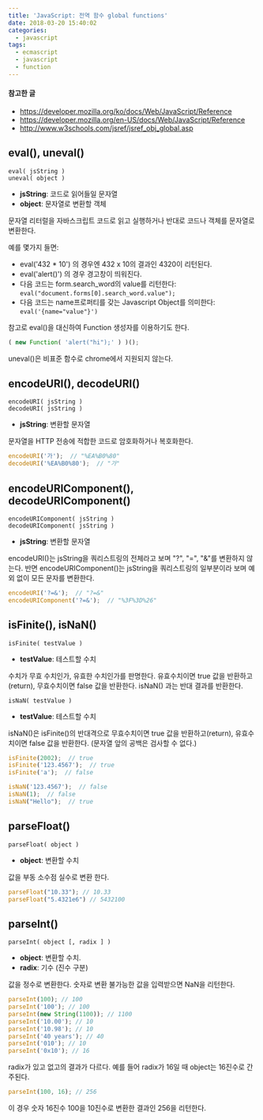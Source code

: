 ```yaml
---
title: 'JavaScript: 전역 함수 global functions'
date: 2018-03-20 15:40:02
categories:
  - javascript
tags:
  - ecmascript
  - javascript
  - function
---
```


#### 참고한 글
- https://developer.mozilla.org/ko/docs/Web/JavaScript/Reference
- https://developer.mozilla.org/en-US/docs/Web/JavaScript/Reference
- http://www.w3schools.com/jsref/jsref_obj_global.asp

## eval(), uneval()
```
eval( jsString )
uneval( object )
```
- **jsString**: 코드로 읽어들일 문자열
- **object**: 문자열로 변환할 객체

문자열 리터럴을 자바스크립트 코드로 읽고 실행하거나 반대로 코드나 객체를 문자열로 변환한다.

예를 몇가지 들면:
- eval('432 * 10') 의 경우엔 432 x 10의 결과인 4320이 리턴된다.
- eval('alert()') 의 경우 경고창이 띄워진다.
- 다음 코드는 form.search_word의 value를 리턴한다: `eval("document.forms[0].search_word.value");`
- 다음 코드는 name프로퍼티를 갖는 Javascript Object를 의미한다: `eval('{name="value"}')`

참고로 eval()을 대신하여 Function 생성자를 이용하기도 한다.
```js
( new Function( 'alert("hi");' ) )();
```
uneval()은 비표준 함수로 chrome에서 지원되지 않는다.

## encodeURI(), decodeURI()
```
encodeURI( jsString )
decodeURI( jsString )
```
- **jsString**: 변환할 문자열

문자열을 HTTP 전송에 적합한 코드로 암호화하거나 복호화한다.
```js
encodeURI('가');  // "%EA%B0%80"
decodeURI('%EA%B0%80');  // "가"
```


## encodeURIComponent(), decodeURIComponent()
```
encodeURIComponent( jsString )
decodeURIComponent( jsString )
```
- **jsString**: 변환할 문자열

encodeURI()는 jsString을 쿼리스트링의 전체라고 보며 "?", "=", "&"를 변환하지 않는다.
반면 encodeURIComponent()는 jsString을 쿼리스트링의 일부분이라 보며 예외 없이 모든 문자를 변환한다.
```js
encodeURI('?=&');  // "?=&"
encodeURIComponent('?=&');  // "%3F%3D%26"
```


## isFinite(), isNaN()
```
isFinite( testValue )
```
- **testValue**: 테스트할 수치

수치가 무효 수치인가, 유효한 수치인가를 판명한다. 유효수치이면 true 값을 반환하고(return), 무효수치이면 false 값을 반환한다. isNaN() 과는 반대 결과를 반환한다.
```
isNaN( testValue )
```
- **testValue**: 테스트할 수치

isNaN()은 isFinite()의 반대격으로 무효수치이면 true 값을 반환하고(return), 유효수치이면 false 값을 반환한다. (문자열 앞의 공백은 검사할 수 없다.)
```js
isFinite(2002);  // true
isFinite('123.4567');  // true
isFinite('a');  // false

isNaN('123.4567');  // false
isNaN(1);  // false
isNaN("Hello");  // true
```

## parseFloat()
```
parseFloat( object )
```
- **object**: 변환할 수치

값을 부동 소수점 실수로 변환 한다.
```js
parseFloat("10.33"); // 10.33
parseFloat("5.4321e6") // 5432100
```

## parseInt()
```
parseInt( object [, radix ] )
```
- **object**: 변환할 수치.
- **radix**: 기수 (진수 구분)

값을 정수로 변환한다. 숫자로 변환 불가능한 값을 입력받으면 NaN을 리턴한다.
```js
parseInt(100); // 100
parseInt('100'); // 100
parseInt(new String(1100)); // 1100
parseInt('10.00'); // 10
parseInt('10.98'); // 10
parseInt('40 years'); // 40
parseInt('010'); // 10
parseInt('0x10'); // 16
```
radix가 있고 없고의 결과가 다르다. 예를 들어 radix가 16일 때 object는 16진수로 간주된다.
```js
parseInt(100, 16); // 256
```
이 경우 숫자 16진수 100을 10진수로 변환한 결과인 256을 리턴한다.
